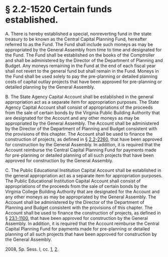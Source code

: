 # § 2.2-1520 Certain funds established.

<p>A. There is hereby established a special, nonreverting fund in the state treasury to be known as the Central Capital Planning Fund, hereafter referred to as the Fund. The Fund shall include such moneys as may be appropriated by the General Assembly from time to time and designated for the Fund. The Fund shall be established on the books of the Comptroller and shall be administered by the Director of the Department of Planning and Budget. Any moneys remaining in the Fund at the end of each fiscal year shall not revert to the general fund but shall remain in the Fund. Moneys in the Fund shall be used solely to pay the pre-planning or detailed planning costs of capital outlay projects that have been approved for pre-planning or detailed planning by the General Assembly.</p><p>B. The State Agency Capital Account shall be established in the general appropriation act as a separate item for appropriation purposes. The State Agency Capital Account shall consist of appropriations of the proceeds from the sale of certain bonds by the Virginia Public Building Authority that are designated for the Account and any other moneys as may be appropriated by the General Assembly. The Account shall be administered by the Director of the Department of Planning and Budget consistent with the provisions of this chapter. The Account shall be used to finance the construction of projects, as defined in § <a href='http://law.lis.virginia.gov/vacode/2.2-2260/'>2.2-2260</a>, that have been approved for construction by the General Assembly. In addition, it is required that the Account reimburse the Central Capital Planning Fund for payments made for pre-planning or detailed planning of all such projects that have been approved for construction by the General Assembly.</p><p>C. The Public Educational Institution Capital Account shall be established in the general appropriation act as a separate item for appropriation purposes. The Public Educational Institution Capital Account shall consist of appropriations of the proceeds from the sale of certain bonds by the Virginia College Building Authority that are designated for the Account and any other moneys as may be appropriated by the General Assembly. The Account shall be administered by the Director of the Department of Planning and Budget consistent with the provisions of this chapter. The Account shall be used to finance the construction of projects, as defined in § <a href='http://law.lis.virginia.gov/vacode/23.1-1100/'>23.1-1100</a>, that have been approved for construction by the General Assembly. In addition, it is required that the Account reimburse the Central Capital Planning Fund for payments made for pre-planning or detailed planning of all such projects that have been approved for construction by the General Assembly.</p><p>2008, Sp. Sess. I, cc. <a href='http://lis.virginia.gov/cgi-bin/legp604.exe?082+ful+CHAP0001'>1</a>, <a href='http://lis.virginia.gov/cgi-bin/legp604.exe?082+ful+CHAP0002'>2</a>.</p>